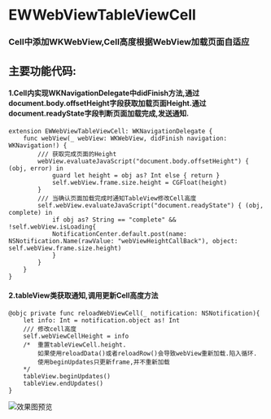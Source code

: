 # EWWebViewTableViewCell
<h3>Cell中添加WKWebView,Cell高度根据WebView加载页面自适应</h3>


主要功能代码:
----
#### 1.Cell内实现WKNavigationDelegate中didFinish方法,通过document.body.offsetHeight字段获取加载页面Height.通过document.readyState字段判断页面加载完成,发送通知.
```
extension EWWebViewTableViewCell: WKNavigationDelegate {
    func webView(_ webView: WKWebView, didFinish navigation: WKNavigation!) {
        /// 获取完成页面的Height
        webView.evaluateJavaScript("document.body.offsetHeight") { (obj, error) in
            guard let height = obj as? Int else { return }
            self.webView.frame.size.height = CGFloat(height)        
        }
        /// 当确认页面加载完成时通知TableView修改Cell高度
        self.webView.evaluateJavaScript("document.readyState") { (obj, complete) in
            if obj as? String == "complete" && !self.webView.isLoading{
            NotificationCenter.default.post(name: NSNotification.Name(rawValue: "webViewHeightCallBack"), object: self.webView.frame.size.height)
            }
        }
    }
}
```
#### 2.tableView类获取通知,调用更新Cell高度方法
```
@objc private func reloadWebViewCell(_ notification: NSNotification){
    let info: Int = notification.object as! Int
    /// 修改cell高度
    self.webViewCellHeight = info
    /*  重置tableViewCell.height.
        如果使用reloadData()或者reloadRow()会导致webView重新加载.陷入循环.
        使用beginUpdates只更新frame,并不重新加载
    */
    tableView.beginUpdates()
    tableView.endUpdates()
}
```
    

![效果图预览](https://github.com/WangLiquan/EWWebViewCell/raw/master/images/demonstration.gif)
